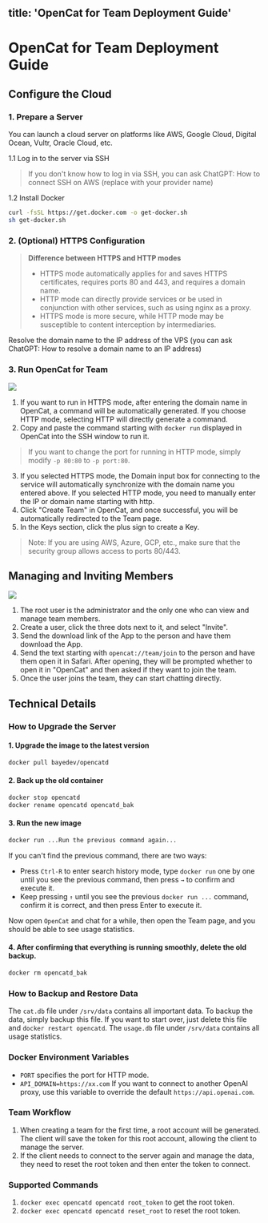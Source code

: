 title: 'OpenCat for Team Deployment Guide'
---

# OpenCat for Team Deployment Guide

## Configure the Cloud

### 1. Prepare a Server
You can launch a cloud server on platforms like AWS, Google Cloud, Digital Ocean, Vultr, Oracle Cloud, etc.

1.1 Log in to the server via SSH
> If you don't know how to log in via SSH, you can ask ChatGPT: How to connect SSH on AWS (replace with your provider name)

1.2 Install Docker
```bash
curl -fsSL https://get.docker.com -o get-docker.sh
sh get-docker.sh
```

### 2. (Optional) HTTPS Configuration

> **Difference between HTTPS and HTTP modes**
> * HTTPS mode automatically applies for and saves HTTPS certificates, requires ports 80 and 443, and requires a domain name.
> * HTTP mode can directly provide services or be used in conjunction with other services, such as using nginx as a proxy.
> * HTTPS mode is more secure, while HTTP mode may be susceptible to content interception by intermediaries.

Resolve the domain name to the IP address of the VPS (you can ask ChatGPT: How to resolve a domain name to an IP address)

### 3. Run OpenCat for Team

![](/img/docs/create-team.png)

1. If you want to run in HTTPS mode, after entering the domain name in OpenCat, a command will be automatically generated. If you choose HTTP mode, selecting HTTP will directly generate a command.
2. Copy and paste the command starting with `docker run` displayed in OpenCat into the SSH window to run it.
> If you want to change the port for running in HTTP mode, simply modify `-p 80:80` to `-p port:80`.
3. If you selected HTTPS mode, the Domain input box for connecting to the service will automatically synchronize with the domain name you entered above. If you selected HTTP mode, you need to manually enter the IP or domain name starting with http.
4. Click "Create Team" in OpenCat, and once successful, you will be automatically redirected to the Team page.
5. In the Keys section, click the plus sign to create a Key.

> Note: If you are using AWS, Azure, GCP, etc., make sure that the security group allows access to ports 80/443.

## Managing and Inviting Members

![](/img/docs/invite-user.png)

1. The root user is the administrator and the only one who can view and manage team members.
2. Create a user, click the three dots next to it, and select "Invite".
3. Send the download link of the App to the person and have them download the App.
4. Send the text starting with `opencat://team/join` to the person and have them open it in Safari. After opening, they will be prompted whether to open it in "OpenCat" and then asked if they want to join the team.
5. Once the user joins the team, they can start chatting directly.

## Technical Details

### How to Upgrade the Server

#### 1. Upgrade the image to the latest version
```bash
docker pull bayedev/opencatd
```

#### 2. Back up the old container
```bash
docker stop opencatd
docker rename opencatd opencatd_bak
```

#### 3. Run the new image
```bash
docker run ...Run the previous command again...
```

If you can't find the previous command, there are two ways:
* Press `Ctrl-R` to enter search history mode, type `docker run` one by one until you see the previous command, then press `→` to confirm and execute it.
* Keep pressing `↑` until you see the previous `docker run ...` command, confirm it is correct, and then press Enter to execute it.

Now open `OpenCat` and chat for a while, then open the Team page, and you should be able to see usage statistics.

#### 4. After confirming that everything is running smoothly, delete the old backup.
```bash
docker rm opencatd_bak
```

### How to Backup and Restore Data

The `cat.db` file under `/srv/data` contains all important data. To backup the data, simply backup this file. If you want to start over, just delete this file and `docker restart opencatd`.
The `usage.db` file under `/srv/data` contains all usage statistics.

### Docker Environment Variables

* `PORT` specifies the port for HTTP mode.
* `API_DOMAIN=https://xx.com` If you want to connect to another OpenAI proxy, use this variable to override the default `https://api.openai.com`.

### Team Workflow

1. When creating a team for the first time, a root account will be generated. The client will save the token for this root account, allowing the client to manage the server.
2. If the client needs to connect to the server again and manage the data, they need to reset the root token and then enter the token to connect.

### Supported Commands
1. `docker exec opencatd opencatd root_token` to get the root token.
2. `docker exec opencatd opencatd reset_root` to reset the root token.
